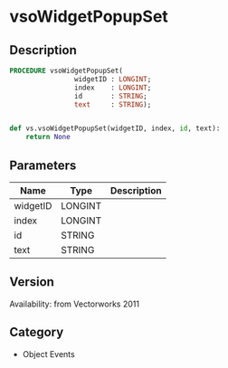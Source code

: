 # vsoWidgetPopupSet

## Description
```pascal
PROCEDURE vsoWidgetPopupSet(
				widgetID : LONGINT;
				index    : LONGINT;
				id       : STRING;
				text     : STRING);
```

```python

def vs.vsoWidgetPopupSet(widgetID, index, id, text):
    return None
```

## Parameters
|Name|Type|Description|
|---|---|---|
|widgetID|LONGINT||
|index|LONGINT||
|id|STRING||
|text|STRING||

## Version
Availability: from Vectorworks 2011
## Category
* Object Events


